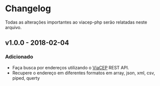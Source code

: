 # Changelog

Todas as alterações importantes ​​ao viacep-php serão relatadas neste arquivo.

## v1.0.0 - 2018-02-04

### Adicionado
- Faça busca por endereços utilizando o [ViaCEP](https://viacep.com.br) REST API.
- Recupere o endereço em diferentes formatos em array, json, xml, csv, piped, querty